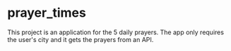# prayer_times

This project is an application for the 5 daily prayers.
The app only requires the user's city and it gets the prayers from an API.

